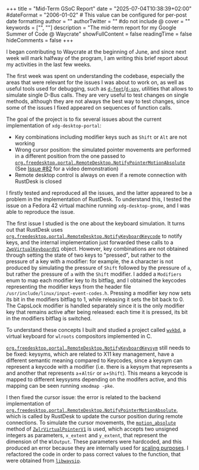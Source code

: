 +++
title = "Mid-Term GSoC Report"
date = "2025-07-04T10:38:39+02:00"
#dateFormat = "2006-01-02" # This value can be configured for per-post date formatting
author = ""
authorTwitter = "" #do not include @
cover = ""
keywords = ["", ""]
description = "The mid-term report for my Google Summer of Code @ Waycrate"
showFullContent = false
readingTime = false
hideComments = false
+++

I began contributing to Waycrate at the beginning of June, and since next week will mark halfway of the program, I am writing this brief report about my activities in the last few weeks. 

The first week was spent on understanding the codebase, especially the areas that were relevant for the issues I was about to work on, as well as useful tools used for debugging, such as [`d-feet`](https://wiki.gnome.org/Apps(2f)DFeet.html)/[`d-spy`](https://apps.gnome.org/Dspy/), utilities that allows to simulate single D-Bus calls. They are very useful to test changes on single methods, although they are not always the best way to test changes, since some of the issues I fixed appeared on sequences of function calls.

The goal of the project is to fix several issues about the current implementation of `xdg-desktop-portal`:
- Key combinations including modifier keys such as `Shift` or `Alt` are not working
- Wrong cursor position: the simulated pointer movements are performed in a different position from the one passed to [`org.freedesktop.portal.RemoteDesktop.NotifyPointerMotionAbsolute`](https://flatpak.github.io/xdg-desktop-portal/docs/doc-org.freedesktop.portal.RemoteDesktop#org-freedesktop-portal-remotedesktop-notifypointermotionabsolute) (See [Issue #82](https://github.com/waycrate/xdg-desktop-portal-luminous/issues/82) for a video demonstration)
- Remote desktop control is always on even if a remote connection with RustDesk is closed

I firstly tested and reproduced all the issues, and the latter appeared to be a problem in the implementation of RustDesk. To understand this, I tested the issue on a Fedora 42 virtual machine running `xdg-desktop-gnome`, and I was able to reproduce the issue.

The first issue I studied is the one about the keyboard simulation. It turns out that RustDesk uses [`org.freedesktop.portal.RemoteDesktop.NotifyKeyboardKeycode`](https://flatpak.github.io/xdg-desktop-portal/docs/doc-org.freedesktop.portal.RemoteDesktop#org-freedesktop-portal-remotedesktop-notifykeyboardkeycode) to notify keys, and the internal implementation just forwarded these calls to a [`ZwpVirtualKeyboardV1`](https://smithay.github.io/wayland-rs/wayland_protocols_misc/zwp_virtual_keyboard_v1/server/zwp_virtual_keyboard_v1/struct.ZwpVirtualKeyboardV1.html) object. However, key combinations are not obtained through setting the state of two keys to "pressed", but rather to the pressure of a key with a modifier: for example, the `A` character is not produced by simulating the pressure of `Shift` followed by the pressure of `a`, but rather the pressure of `a` with the `Shift` modifier. I added a `Modifiers` enum to map each modifier key to its bitflag, and I obtained the keycodes representing the modifier keys from the header file `/usr/include/linux/input-event-codes.h`. Pressing a modifier key now sets its bit in the modifiers bitflag to 1, while releasing it sets the bit back to 0. The CapsLock modifier is handled separately since it is the only modifier key that remains active after being released: each time it is pressed, its bit in the modifiers bitflag is switched.

To understand these concepts I built and studied a project called [`wvkbd`](https://github.com/jjsullivan5196/wvkbd), a virtual keyboard for `wlroots` compositors implemented in C. 

[`org.freedesktop.portal.RemoteDesktop.NotifyKeyboardKeysym`](https://flatpak.github.io/xdg-desktop-portal/docs/doc-org.freedesktop.portal.RemoteDesktop#org-freedesktop-portal-remotedesktop-notifykeyboardkeysym) still needs to be fixed: keysyms, which are related to X11 key management, have a different semantic meaning compared to Keycodes, since a keysym can represent a keycode with a modifier (i.e. there is a keysym that represents `a` and another that represents `a`+`AltGr` or `a`+`Shift`). This means a keycode is mapped to different keysysms depending on the modifers active, and this mapping can be seen running `xmodmap -pke`.

I then fixed the cursor issue: the error is related to the backend implementation of [`org.freedesktop.portal.RemoteDesktop.NotifyPointerMotionAbsolute`](https://flatpak.github.io/xdg-desktop-portal/docs/doc-org.freedesktop.portal.RemoteDesktop#org-freedesktop-portal-remotedesktop-notifypointermotionabsolute), which is called by RustDesk to update the cursor position during remote connections. To simulate the cursor movements, the [`motion_absolute`](https://traffloat.github.io/api/master/wayland_protocols/wlr/unstable/virtual_pointer/v1/client/zwlr_virtual_pointer_v1/struct.ZwlrVirtualPointerV1.html#method.motion_absolute) method of [`ZwlrVirtualPointerV1`](https://traffloat.github.io/api/master/wayland_protocols/wlr/unstable/virtual_pointer/v1/client/zwlr_virtual_pointer_v1/struct.ZwlrVirtualPointerV1.html) is used, which accepts two unsigned integers as parameters, `x_extent` and `y_extent`, that represent the dimension of the `WlOutput`. These parameters were hardcoded, and this produced an error because they are internally used for [scaling purposes](https://github.com/swaywm/wlroots/blob/51f8c22f4d72f9e18657baccfff3db544c1c0660/types/wlr_virtual_pointer_v1.c#L64-L69). I refactored the code in order to pass correct values to the function, that were obtained from [`libwaysip`](https://github.com/waycrate/waysip/tree/master).